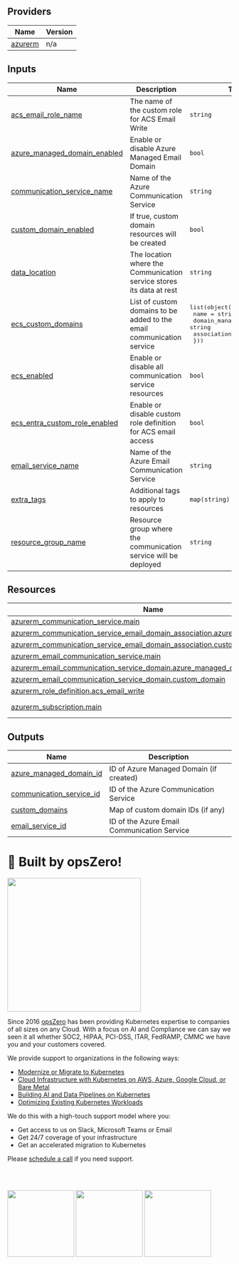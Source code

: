 <!-- BEGIN_TF_DOCS -->

## Providers

| Name | Version |
|------|---------|
| <a name="provider_azurerm"></a> [azurerm](#provider\_azurerm) | n/a |
## Inputs

| Name | Description | Type | Default | Required |
|------|-------------|------|---------|:--------:|
| <a name="input_acs_email_role_name"></a> [acs\_email\_role\_name](#input\_acs\_email\_role\_name) | The name of the custom role for ACS Email Write | `string` | `"ACS Email Write"` | no |
| <a name="input_azure_managed_domain_enabled"></a> [azure\_managed\_domain\_enabled](#input\_azure\_managed\_domain\_enabled) | Enable or disable Azure Managed Email Domain | `bool` | `false` | no |
| <a name="input_communication_service_name"></a> [communication\_service\_name](#input\_communication\_service\_name) | Name of the Azure Communication Service | `string` | n/a | yes |
| <a name="input_custom_domain_enabled"></a> [custom\_domain\_enabled](#input\_custom\_domain\_enabled) | If true, custom domain resources will be created | `bool` | `false` | no |
| <a name="input_data_location"></a> [data\_location](#input\_data\_location) | The location where the Communication service stores its data at rest | `string` | `"United States"` | no |
| <a name="input_ecs_custom_domains"></a> [ecs\_custom\_domains](#input\_ecs\_custom\_domains) | List of custom domains to be added to the email communication service | <pre>list(object({<br/>    name                = string<br/>    domain_management   = string<br/>    association_enabled = bool<br/>  }))</pre> | `[]` | no |
| <a name="input_ecs_enabled"></a> [ecs\_enabled](#input\_ecs\_enabled) | Enable or disable all communication service resources | `bool` | `true` | no |
| <a name="input_ecs_entra_custom_role_enabled"></a> [ecs\_entra\_custom\_role\_enabled](#input\_ecs\_entra\_custom\_role\_enabled) | Enable or disable custom role definition for ACS email access | `bool` | `true` | no |
| <a name="input_email_service_name"></a> [email\_service\_name](#input\_email\_service\_name) | Name of the Azure Email Communication Service | `string` | n/a | yes |
| <a name="input_extra_tags"></a> [extra\_tags](#input\_extra\_tags) | Additional tags to apply to resources | `map(string)` | `{}` | no |
| <a name="input_resource_group_name"></a> [resource\_group\_name](#input\_resource\_group\_name) | Resource group where the communication service will be deployed | `string` | n/a | yes |
## Resources

| Name | Type |
|------|------|
| [azurerm_communication_service.main](https://registry.terraform.io/providers/hashicorp/azurerm/latest/docs/resources/communication_service) | resource |
| [azurerm_communication_service_email_domain_association.azure_managed_domain](https://registry.terraform.io/providers/hashicorp/azurerm/latest/docs/resources/communication_service_email_domain_association) | resource |
| [azurerm_communication_service_email_domain_association.custom_domain](https://registry.terraform.io/providers/hashicorp/azurerm/latest/docs/resources/communication_service_email_domain_association) | resource |
| [azurerm_email_communication_service.main](https://registry.terraform.io/providers/hashicorp/azurerm/latest/docs/resources/email_communication_service) | resource |
| [azurerm_email_communication_service_domain.azure_managed_domain](https://registry.terraform.io/providers/hashicorp/azurerm/latest/docs/resources/email_communication_service_domain) | resource |
| [azurerm_email_communication_service_domain.custom_domain](https://registry.terraform.io/providers/hashicorp/azurerm/latest/docs/resources/email_communication_service_domain) | resource |
| [azurerm_role_definition.acs_email_write](https://registry.terraform.io/providers/hashicorp/azurerm/latest/docs/resources/role_definition) | resource |
| [azurerm_subscription.main](https://registry.terraform.io/providers/hashicorp/azurerm/latest/docs/data-sources/subscription) | data source |
## Outputs

| Name | Description |
|------|-------------|
| <a name="output_azure_managed_domain_id"></a> [azure\_managed\_domain\_id](#output\_azure\_managed\_domain\_id) | ID of Azure Managed Domain (if created) |
| <a name="output_communication_service_id"></a> [communication\_service\_id](#output\_communication\_service\_id) | ID of the Azure Communication Service |
| <a name="output_custom_domains"></a> [custom\_domains](#output\_custom\_domains) | Map of custom domain IDs (if any) |
| <a name="output_email_service_id"></a> [email\_service\_id](#output\_email\_service\_id) | ID of the Azure Email Communication Service |
# 🚀 Built by opsZero!

<a href="https://opszero.com"><img src="https://opszero.com/wp-content/uploads/2024/07/opsZero_logo_svg.svg" width="300px"/></a>

Since 2016 [opsZero](https://opszero.com) has been providing Kubernetes
expertise to companies of all sizes on any Cloud. With a focus on AI and
Compliance we can say we seen it all whether SOC2, HIPAA, PCI-DSS, ITAR,
FedRAMP, CMMC we have you and your customers covered.

We provide support to organizations in the following ways:

- [Modernize or Migrate to Kubernetes](https://opszero.com/solutions/modernization/)
- [Cloud Infrastructure with Kubernetes on AWS, Azure, Google Cloud, or Bare Metal](https://opszero.com/solutions/cloud-infrastructure/)
- [Building AI and Data Pipelines on Kubernetes](https://opszero.com/solutions/ai/)
- [Optimizing Existing Kubernetes Workloads](https://opszero.com/solutions/optimized-workloads/)

We do this with a high-touch support model where you:

- Get access to us on Slack, Microsoft Teams or Email
- Get 24/7 coverage of your infrastructure
- Get an accelerated migration to Kubernetes

Please [schedule a call](https://calendly.com/opszero-llc/discovery) if you need support.

<br/><br/>

<div style="display: block">
  <img src="https://opszero.com/wp-content/uploads/2024/07/aws-advanced.png" width="150px" />
  <img src="https://opszero.com/wp-content/uploads/2024/07/AWS-public-sector.png" width="150px" />
  <img src="https://opszero.com/wp-content/uploads/2024/07/AWS-eks.png" width="150px" />
</div>
<!-- END_TF_DOCS -->